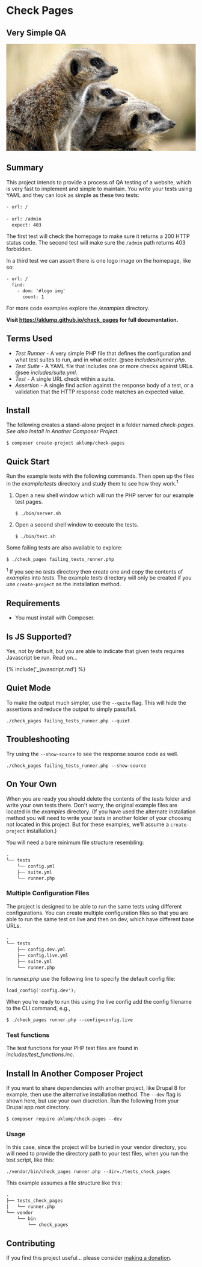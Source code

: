 # Check Pages
## Very Simple QA

![Check Pages](images/check-pages.jpg)

## Summary

This project intends to provide a process of QA testing of a website, which is very fast to implement and simple to maintain.  You write your tests using YAML and they can look as simple as these two tests:

    - url: /
    
    - url: /admin
      expect: 403

The first test will check the homepage to make sure it returns a 200 HTTP status code.  The second test will make sure the `/admin` path returns 403 forbidden.

In a third test we can assert there is one logo image on the homepage, like so:

    - url: /
      find:
        - dom: '#logo img'
          count: 1

For more code examples explore the _/examples_ directory.

**Visit <https://aklump.github.io/check_pages> for full documentation.**

## Terms Used

* _Test Runner_ - A very simple PHP file that defines the configuration and what test suites to run, and in what order.  @see _includes/runner.php_.
* _Test Suite_ - A YAML file that includes one or more checks against URLs. @see _includes/suite.yml_.
* _Test_ - A single URL check within a suite.
* _Assertion_ - A single find action against the response body of a test, or a validation that the HTTP response code matches an expected value.

## Install

The following creates a stand-alone project in a folder named _check-pages_.  _See also Install In Another Composer Project_.

    $ composer create-project aklump/check-pages

## Quick Start

Run the example tests with the following commands.  Then open up the files in the _example/tests_ directory and study them to see how they work.<sup>1</sup>

1. Open a new shell window which will run the PHP server for our example test pages.

       $ ./bin/server.sh
        
1. Open a second shell window to execute the tests.
       
       $ ./bin/test.sh

Some failing tests are also available to explore:

    $ ./check_pages failing_tests_runner.php
    
<sup>1</sup> If you see no _tests_ directory then create one and copy the contents of _examples_ into _tests_.  The example _tests_ directory will only be created if you use `create-project` as the installation method.

## Requirements

* You must install with Composer.

## Is JS Supported?

Yes, not by default, but you are able to indicate that given tests requires Javascript be run.  Read on...

{% include('_javascript.md') %}

## Quiet Mode

To make the output much simpler, use the `--quite` flag.  This will hide the assertions and reduce the output to simply pass/fail.

    ./check_pages failing_tests_runner.php --quiet

## Troubleshooting

Try using the `--show-source` to see the response source code as well.
    
    ./check_pages failing_tests_runner.php --show-source  

## On Your Own

When you are ready you should delete the contents of the _tests_ folder and write your own tests there.  Don't worry, the original example files are located in the _examples_ directory.  (If you have used the alternate installation method you will need to write your tests in another folder of your choosing not located in this project.  But for these examples, we'll assume a `create-project` installation.)

You will need a bare minimum file structure resembling:
    
    .
    └── tests
        └── config.yml
        ├── suite.yml
        └── runner.php

### Multiple Configuration Files

The project is designed to be able to run the same tests using different configurations.  You can create multiple configuration files so that you are able to run the same test on live and then on dev, which have different base URLs. 

    .
    └── tests
        ├── config.dev.yml
        ├── config.live.yml
        ├── suite.yml
        └── runner.php
    
In _runner.php_ use the following line to specify the default config file:

    load_config('config.dev');

When you're ready to run this using the live config add the config filename to the CLI command, e.g.,

    $ ./check_pages runner.php --config=config.live

### Test functions

The test functions for your PHP test files are found in _includes/test_functions.inc_.

## Install In Another Composer Project

If you want to share dependencies with another project, like Drupal 8 for example, then use the alternative installation method.  The `--dev` flag is shown here, but use your own discretion.  Run the following from your Drupal app root directory.

    $ composer require aklump/check-pages --dev

### Usage

In this case, since the project will be buried in your vendor directory, you will need to provide the directory path to your test files, when you run the test script, like this:

    ./vendor/bin/check_pages runner.php --dir=./tests_check_pages
    
This example assumes a file structure like this:

    .
    ├── tests_check_pages
    │   └── runner.php
    └── vendor
        └── bin
            └── check_pages  
    
## Contributing

If you find this project useful... please consider [making a donation](https://www.paypal.com/cgi-bin/webscr?cmd=_s-xclick&hosted_button_id=4E5KZHDQCEUV8&item_name=Gratitude%20for%20aklump%2Fcheck-pages).

